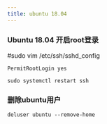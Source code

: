 ```yaml
---
title: ubuntu 18.04
---
```


### Ubuntu 18.04 开启root登录

#sudo vim /etc/ssh/sshd_config
```
PermitRootLogin yes
```

```
sudo systemctl restart ssh
```
### 删除ubuntu用户
```
deluser ubuntu --remove-home
```
